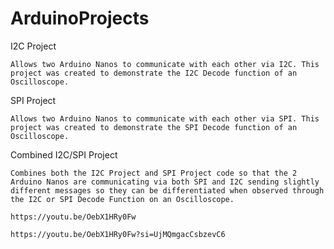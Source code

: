 # ArduinoProjects

I2C Project

    Allows two Arduino Nanos to communicate with each other via I2C. This project was created to demonstrate the I2C Decode function of an Oscilloscope.

SPI Project

    Allows two Arduino Nanos to communicate with each other via SPI. This project was created to demonstrate the SPI Decode function of an Oscilloscope.

Combined I2C/SPI Project

    Combines both the I2C Project and SPI Project code so that the 2 Arduino Nanos are communicating via both SPI and I2C sending slightly different messages so they can be differentiated when observed through the I2C or SPI Decode Function on an Oscilloscope.

    https://youtu.be/OebX1HRy0Fw 

    https://youtu.be/OebX1HRy0Fw?si=UjMQmgacCsbzevC6

    

